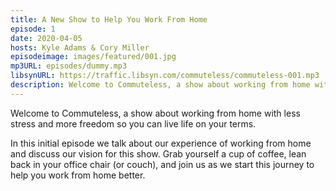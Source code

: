 ```yaml
---
title: A New Show to Help You Work From Home
episode: 1
date: 2020-04-05
hosts: Kyle Adams & Cory Miller
episodeimage: images/featured/001.jpg
mp3URL: episodes/dummy.mp3
libsynURL: https://traffic.libsyn.com/commuteless/commuteless-001.mp3
description: Welcome to Commuteless, a show about working from home with less stress and more freedom so you can live life on your terms. In this initial episode we talk about our experience of working from home and discuss our vision for this show.
---
```


Welcome to Commuteless, a show about working from home with less stress and more freedom so you can live life on your terms.

In this initial episode we talk about our experience of working from home and discuss our vision for this show. Grab yourself a cup of coffee, lean back in your office chair (or couch), and join us as we start this journey to help you work from home better.